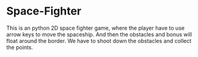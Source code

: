 # Space-Fighter
This is an python 2D space fighter game, where the player have to use arrow keys to move the spaceship. And then the obstacles and bonus will float around the border. We have to shoot down the obstacles and collect the points.

